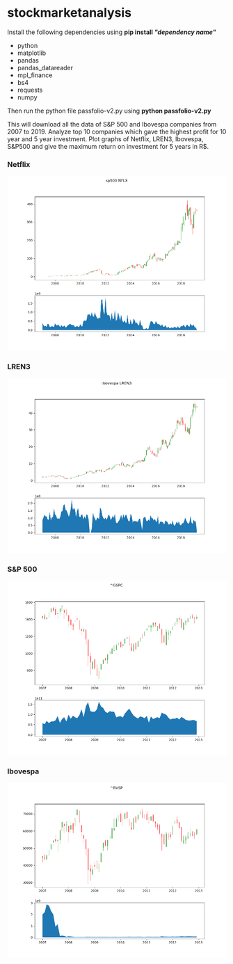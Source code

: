 # stockmarketanalysis

Install the following dependencies using __pip install *"dependency name"*__
* python
* matplotlib
* pandas
* pandas_datareader
* mpl_finance
* bs4
* requests
* numpy

Then run the python file passfolio-v2.py using __python passfolio-v2.py__

This will download all the data of S&P 500 and Ibovespa companies from 2007 to 2019. Analyze top 10 companies which gave the highest profit for 10 year and 5 year investment. Plot graphs of Netflix, LREN3, Ibovespa, S&P500 and give the maximum return on investment for 5 years in R$. 

### Netflix
![Netflix](https://github.com/devashishnyati/stockmarketanalysis/blob/master/sp500%20NFLX.png)

### LREN3
![LREN3](https://github.com/devashishnyati/stockmarketanalysis/blob/master/ibovespa%20LREN3.png)

### S&P 500
![S&P 500](https://github.com/devashishnyati/stockmarketanalysis/blob/master/%5EGSPC%20.png)

### Ibovespa
![Ibovespa](https://github.com/devashishnyati/stockmarketanalysis/blob/master/%5EBVSP%20.png)
